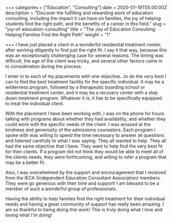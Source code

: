 +++
categories = ["Education", "Consulting"]
date = 2020-01-19T05:00:00Z
description = "Discover the fulfilling and rewarding work of education consulting, including the impact it can have on families, the joy of helping students find the right path, and the benefits of a career in this field."
slug = "joy-of-education-consulting"
title = "The Joy of Education Consulting: Helping Families Find the Right Path"
weight = "1"

+++
I have just placed a client in a wonderful residential treatment center, after working diligently to find just the right fit. I say it that way, because this was an exceptionally challenging case for several reasons. The timing was difficult, the age of the client was tricky, and several other factors came in to consideration during the process. 

I enter in to each of my placements with one objective...to do the very best I can to find the best treatment facility for the specific individual. It may be a wilderness program, followed by a therapeutic boarding school or residential treatment center, and it may be a recovery center with a step down treatment program. Whatever it is, it has to be specifically equipped to treat the individual client.

With the placement I have been working with, I was on the phone for hours talking with programs about whether they had availability, and whether they could work with the specific needs of the client. I was amazed at the kindness and generosity of the admissions counselors. Each program I spoke with was willing to spend the time necessary to answer all questions and listened carefully to what I was saying. They all wanted to help. They all had the same objective that I have. They want to help find the very best fit for their clients. If a program did not think they would be able to meet all of the clients needs, they were forthcoming, and willing to refer a program that may be a better fit. 

Also, I was overwhelmed by the support and encouragement that I received from the IECA (Independent Education Consultant Association) members. They were go generous with their time and support! I am blessed to be a member of such a wonderful group of professionals. 

Having the ability to help families find the right treatment for their individual needs and having a great community of support has really been amazing. I am so thankful to being doing this work! This is truly doing what I love and loving what I'm doing!